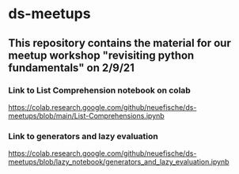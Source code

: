 # ds-meetups

## This repository contains the material for our meetup workshop "revisiting python fundamentals" on 2/9/21

### Link to List Comprehension notebook on colab
https://colab.research.google.com/github/neuefische/ds-meetups/blob/main/List-Comprehensions.ipynb

### Link to generators and lazy evaluation
https://colab.research.google.com/github/neuefische/ds-meetups/blob/lazy_notebook/generators_and_lazy_evaluation.ipynb
